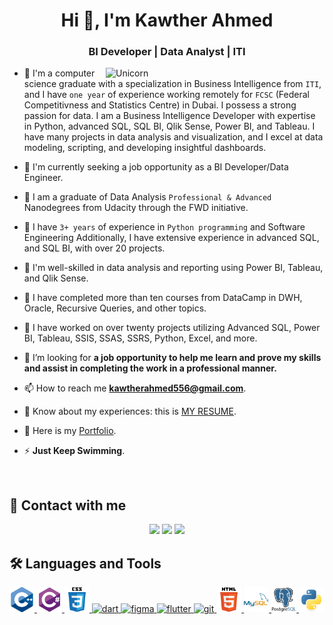 <h1 align="center">Hi 👋, I'm Kawther Ahmed</h1>
<h3 align="center">BI Developer | Data Analyst | ITI</h3>

<img align="right" width=350px alt="Unicorn" src="https://c.tenor.com/GN73MKBawZYAAAAi/busy-cute.gif" />

- 🏫 I'm a computer science graduate with a specialization in Business Intelligence from `ITI`, and I have `one year` of experience working remotely for `FCSC` (Federal Competitivness and Statistics Centre) in Dubai. I possess a strong passion for data. I am a Business Intelligence Developer with expertise in Python, advanced SQL, SQL BI, Qlik Sense, Power BI, and Tableau. I have many projects in data analysis and visualization, and I excel at data modeling, scripting, and developing insightful dashboards.

- 🔭 I'm currently seeking a job opportunity as a BI Developer/Data Engineer.
  
- 🌱 I am a graduate of Data Analysis `Professional & Advanced` Nanodegrees from Udacity through the FWD initiative.

- 🌱 I have `3+ years` of experience in `Python programming` and Software Engineering Additionally, I have extensive experience in advanced SQL, and SQL BI, with over 20 projects.

- 🌱 I'm well-skilled in data analysis and reporting using Power BI, Tableau, and Qlik Sense.

- 🌱 I have completed more than ten courses from DataCamp in DWH, Oracle, Recursive Queries, and other topics.

- 🌱 I have worked on over twenty projects utilizing Advanced SQL, Power BI, Tableau, SSIS, SSAS, SSRS, Python, Excel, and more.

- 👯 I’m looking for **a job opportunity to help me learn and prove my skills and assist in completing the work in a professional manner.**

- 📫 How to reach me **kawtherahmed556@gmail.com**.

- 📄 Know about my experiences: this is [MY RESUME](https://drive.google.com/file/d/1oTxgOrM4ShSKQgp9t-8N1SV3O1IOAoQd/view).

- 📝 Here is my [Portfolio](https://kawther-ahmed.github.io/).

- ⚡ **Just Keep Swimming**.
<br>

## 📩 Contact with me

<p align="center">
    <a href="mailto:kawtherahmed556@gmail.com" title="Gmail"><img src="https://img.shields.io/badge/gmail-%23F05033.svg?style=for-the-badge&logo=gmail&logoColor=white"/></a>  
    <a href="https://www.linkedin.com/in/kawtherahmed67/" title="LinkedIn"><img src="https://img.shields.io/badge/linkedin-%230077B5.svg?style=for-the-badge&logo=linkedin&logoColor=white"/></a>
    <a href="https://kawther-ahmed.github.io/" title="Portfolio"><img src="https://img.shields.io/badge/portfolio-%325F7869.svg?style=for-the-badge&logo=portfolio&logoColor=white"/></a>
</p>

## 🛠 Languages and Tools

<p align="left"> <a href="https://www.w3schools.com/cpp/" target="_blank" rel="noreferrer"> <img src="https://raw.githubusercontent.com/devicons/devicon/master/icons/cplusplus/cplusplus-original.svg" alt="cplusplus" width="40" height="40"/> </a> <a href="https://www.w3schools.com/cs/" target="_blank" rel="noreferrer"> <img src="https://raw.githubusercontent.com/devicons/devicon/master/icons/csharp/csharp-original.svg" alt="csharp" width="40" height="40"/> </a> <a href="https://www.w3schools.com/css/" target="_blank" rel="noreferrer"> <img src="https://raw.githubusercontent.com/devicons/devicon/master/icons/css3/css3-original-wordmark.svg" alt="css3" width="40" height="40"/> </a> <a href="https://dart.dev" target="_blank" rel="noreferrer"> <img src="https://www.vectorlogo.zone/logos/dartlang/dartlang-icon.svg" alt="dart" width="40" height="40"/> </a> <a href="https://www.figma.com/" target="_blank" rel="noreferrer"> <img src="https://www.vectorlogo.zone/logos/figma/figma-icon.svg" alt="figma" width="40" height="40"/> </a> <a href="https://flutter.dev" target="_blank" rel="noreferrer"> <img src="https://www.vectorlogo.zone/logos/flutterio/flutterio-icon.svg" alt="flutter" width="40" height="40"/> </a> <a href="https://git-scm.com/" target="_blank" rel="noreferrer"> <img src="https://www.vectorlogo.zone/logos/git-scm/git-scm-icon.svg" alt="git" width="40" height="40"/> </a> <a href="https://www.w3.org/html/" target="_blank" rel="noreferrer"> <img src="https://raw.githubusercontent.com/devicons/devicon/master/icons/html5/html5-original-wordmark.svg" alt="html5" width="40" height="40"/> </a> <a href="https://www.mysql.com/" target="_blank" rel="noreferrer"> <img src="https://raw.githubusercontent.com/devicons/devicon/master/icons/mysql/mysql-original-wordmark.svg" alt="mysql" width="40" height="40"/> </a> <a href="https://www.postgresql.org" target="_blank" rel="noreferrer"> <img src="https://raw.githubusercontent.com/devicons/devicon/master/icons/postgresql/postgresql-original-wordmark.svg" alt="postgresql" width="40" height="40"/> </a> <a href="https://www.python.org" target="_blank" rel="noreferrer"> <img src="https://raw.githubusercontent.com/devicons/devicon/master/icons/python/python-original.svg" alt="python" width="40" height="40"/> </a> </p>
